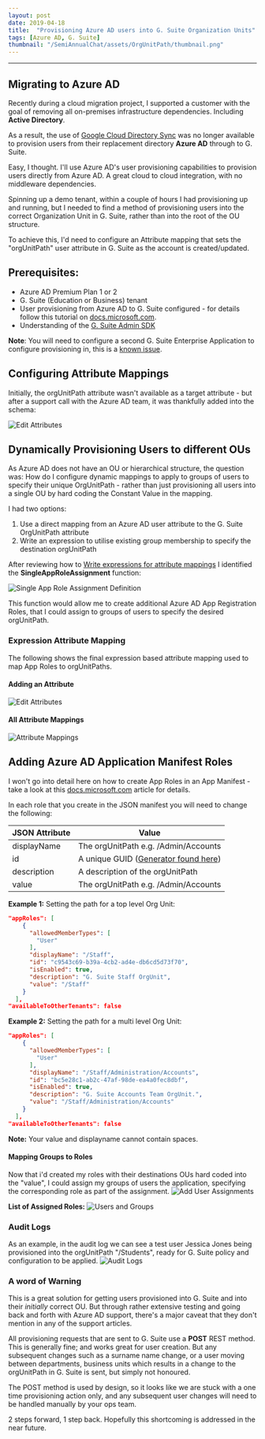 ```yaml
---
layout: post
date: 2019-04-18
title:  "Provisioning Azure AD users into G. Suite Organization Units"
tags: [Azure AD, G. Suite]
thumbnail: "/SemiAnnualChat/assets/OrgUnitPath/thumbnail.png"
---
```

___

## Migrating to Azure AD
Recently during a cloud migration project, I supported a customer with the goal of removing all on-premises infrastructure dependencies. Including **Active Directory**.

As a result, the use of [Google Cloud Directory Sync](https://tools.google.com/dlpage/dirsync/) was no longer available to provision users from their replacement directory **Azure AD** through to G. Suite.

Easy, I thought. I'll use Azure AD's user provisioning capabilities to provision users directly from Azure AD. A great cloud to cloud integration, with no middleware dependencies.

Spinning up a demo tenant, within a couple of hours I had provisioning up and running, but I needed to find a method of provisioning users into the correct Organization Unit in G. Suite, rather than into the root of the OU structure.

To achieve this, I'd need to configure an Attribute mapping that sets the "orgUnitPath" user attribute in G. Suite as the account is created/updated.

## Prerequisites:
* Azure AD Premium Plan 1 or 2
* G. Suite (Education or Business) tenant
* User provisioning from Azure AD to G. Suite configured - for details follow this tutorial on [docs.microsoft.com](https://docs.microsoft.com/en-us/azure/active-directory/saas-apps/google-apps-provisioning-tutorial).
* Understanding of the [G. Suite Admin SDK](https://developers.google.com/admin-sdk/directory/v1/guides/manage-users)

**Note**: You will need to configure a second G. Suite Enterprise Application to configure provisioning in, this is a [known issue](https://github.com/MicrosoftDocs/azure-docs/issues/7763#issuecomment-398932730).

## Configuring Attribute Mappings

Initially, the orgUnitPath attribute wasn't available as a target attribute - but after a support call with the Azure AD team, it was thankfully added into the schema:

![Edit Attributes](/SemiAnnualChat/assets/orgunitpath/EditAttribute2.png "Edit Attributes")

## Dynamically Provisioning Users to different OUs
As Azure AD does not have an OU or hierarchical structure, the question was: How do I configure dynamic mappings to apply to groups of users to specify their unique OrgUnitPath - rather than just provisioning all users into a single OU by hard coding the Constant Value in the mapping.

I had two options:
1. Use a direct mapping from an Azure AD user attribute to the G. Suite OrgUnitPath attribute
2. Write an expression to utilise existing group membership to specify the destination orgUnitPath

After reviewing how to [Write expressions for attribute mappings](https://docs.microsoft.com/en-us/azure/active-directory/manage-apps/functions-for-customizing-application-data) I identified the **SingleAppRoleAssignment** function:

![Single App Role Assignment Definition](/SemiAnnualChat/assets/orgunitpath/SingleAppRoleAssignment.png "Single App Role Assignment Definition")

This function would allow me to create additional Azure AD App Registration Roles, that I could assign to groups of users to specify the desired orgUnitPath.

### Expression Attribute Mapping
The following shows the final expression based attribute mapping used to map App Roles to orgUnitPaths.

#### Adding an Attribute
![Edit Attributes](/SemiAnnualChat/assets/orgunitpath/EditAttribute3.png "Edit Attributes")
#### All Attribute Mappings
![Attribute Mappings](/SemiAnnualChat/assets/orgunitpath/AttributeMapping.png "Attribute Mappings")

## Adding Azure AD Application Manifest Roles

I won't go into detail here on how to create App Roles in an App Manifest - take a look at this [docs.microsoft.com](https://docs.microsoft.com/en-us/azure/active-directory/develop/howto-add-app-roles-in-azure-ad-apps) article for details.

In each role that you create in the JSON manifest you will need to change the following:

JSON Attribute | Value
------------ | -------------
displayName | The orgUnitPath e.g. /Admin/Accounts
id | A unique GUID ([Generator found here](https://www.guidgenerator.com/online-guid-generator.aspx))
description | A description of the orgUnitPath
value | The orgUnitPath e.g. /Admin/Accounts

**Example 1:**
Setting the path for a top level Org Unit:

```json
"appRoles": [
    {
      "allowedMemberTypes": [
        "User"
      ],
      "displayName": "/Staff",
      "id": "c9543c69-b39a-4cb2-ad4e-db6cd5d73f70",
      "isEnabled": true,
      "description": "G. Suite Staff OrgUnit",
      "value": "/Staff"
    }
  ],
"availableToOtherTenants": false
```

**Example 2:**
Setting the path for a multi level Org Unit:

```json
"appRoles": [
    {
      "allowedMemberTypes": [
        "User"
      ],
      "displayName": "/Staff/Administration/Accounts",
      "id": "bc5e28c1-ab2c-47af-98de-ea4a0fec8dbf",
      "isEnabled": true,
      "description": "G. Suite Accounts Team OrgUnit.",
      "value": "/Staff/Administration/Accounts"
    }
  ],
"availableToOtherTenants": false
```

**Note:** Your value and displayname cannot contain spaces.

#### Mapping Groups to Roles
Now that i'd created my roles with their destinations OUs hard coded into the "value", I could assign my groups of users the application, specifying the corresponding role as part of the assignment.
![Add User Assignments](/SemiAnnualChat/assets/orgunitpath/AddAssignment.png "Add User Assignments")

**List of Assigned Roles:**
![Users and Groups](/SemiAnnualChat/assets/orgunitpath/UsersAndGroups.png "Users and Groups")

### Audit Logs
As an example, in the audit log we can see a test user Jessica Jones being provisioned into the orgUnitPath "/Students", ready for G. Suite policy and configuration to be applied.
![Audit Logs](/SemiAnnualChat/assets/orgunitpath/AuditLog.png "Audit Logs")

### A word of Warning
This is a great solution for getting users provisioned into G. Suite and  into their _initially_ correct OU. But through rather extensive testing and going back and forth with Azure AD support, there's a major caveat that they don't mention in any of the support articles.

All provisioning requests that are sent to G. Suite use a **POST** REST method. This is generally fine; and works great for user creation. But any subsequent changes such as a surname name change, or a user moving between departments, business units which results in a change to the orgUnitPath in G. Suite is sent, but simply not honoured.

The POST method is used by design, so it looks like we are stuck with a one time provisioning action only, and any subsequent user changes will need to be handled manually by your ops team.

2 steps forward, 1 step back. Hopefully this shortcoming is addressed in the near future.